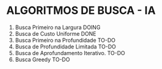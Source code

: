 # ALGORITMOS DE BUSCA - IA

1) Busca Primeiro na Largura          DOING 
2) Busca de Custo Uniforme            DONE
3) Busca Primeiro na Profundidade     TO-DO
4) Busca de Profundidade Limitada     TO-DO
5) Busca de Aprofundamento Iterativo. TO-DO
6) Busca Greedy                       TO-DO

